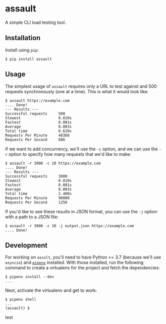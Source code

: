 # assault

A simple CLI load testing tool.

## Installation

Install using `pip`:

```
$ pip install assault
```

## Usage

The simplest usage of `assault` requires only a URL to test against and 500 requests synchronously (one at a time). This is what it would look like:

```
$ assault https://example.com
.... Done!
--- Results ---
Successful requests     500
Slowest                 0.010s
Fastest                 0.001s
Average                 0.003s
Total time              0.620s
Requests Per Minute     48360
Requests Per Second     806
```

If we want to add concurrency, we'll use the `-c` option, and we can use the `-r` option to specify how many requests that we'd like to make:

```
$ assault -r 3000 -c 10 https://example.com
.... Done!
--- Results ---
Successful requests     3000
Slowest                 0.010s
Fastest                 0.001s
Average                 0.003s
Total time              2.400s
Requests Per Minute     90000
Requests Per Second     1250
```

If you'd like to see these results in JSON format, you can use the `-j` option with a path to a JSON file:

```
$ assault -r 3000 -c 10 -j output.json https://example.com
.... Done!
```

## Development

For working on `assult`, you'll need to have Python >= 3.7 (because we'll use `asyncio`) and [`pipenv`][1] installed. With those installed, run the following command to create a virtualenv for the project and fetch the dependencies:

```
$ pipenv install --dev
...
```

Next, activate the virtualenv and get to work:

```
$ pipenv shell
...
(assault) $
```

[1]: https://docs.pipenv.org/en/latest/

test